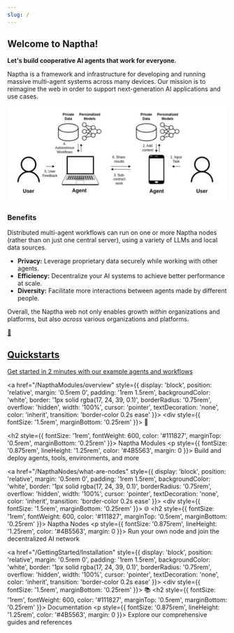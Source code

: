 ```yaml
---
slug: /
---
```


## Welcome to Naptha!

**Let's build cooperative AI agents that work for everyone.**

Naptha is a framework and infrastructure for developing and running massive multi-agent systems across many devices. Our mission is to reimagine the web in order to support next-generation AI applications and use cases.

![](/img/multi-node-flow.png)

### Benefits
Distributed multi-agent workflows can run on one or more Naptha nodes (rather than on just one central server), using a variety of LLMs and local data sources.

* **Privacy:** Leverage proprietary data securely while working with other agents.
* **Efficiency:** Decentralize your AI systems to achieve better performance at scale.
* **Diversity:** Facilitate more interactions between agents made by different people.

Overall, the Naptha web not only enables growth *within* organizations and platforms, but also *across* various organizations and platforms.

<div style={{
  display: 'grid',
  gridTemplateColumns: 'repeat(2, 1fr)',
  gap: '1rem',
  marginTop: '2rem'
}}>
  <a href="/docs/Examples/HelloWorld" style={{
    display: 'block',
    position: 'relative',
    margin: '0.5rem 0',
    padding: '1rem 1.5rem',
    backgroundColor: 'white',
    border: '1px solid rgba(17, 24, 39, 0.1)',
    borderRadius: '0.75rem',
    overflow: 'hidden',
    width: '100%',
    cursor: 'pointer',
    textDecoration: 'none',
    color: 'inherit',
    transition: 'border-color 0.2s ease'
  }}>
    <div style={{ fontSize: '1.5rem', marginBottom: '0.25rem' }}>
      🚀
    </div>
    <h2 style={{
      fontSize: '1rem',
      fontWeight: 600,
      color: '#111827',
      marginTop: '0.5rem',
      marginBottom: '0.25rem'
    }}>
      Quickstarts
    </h2>
    <p style={{
      fontSize: '0.875rem',
      lineHeight: '1.25rem',
      color: '#4B5563',
      margin: 0
    }}>
      Get started in 2 minutes with our example agents and workflows
    </p>
  </a>

  <a href="/NapthaModules/overview" style={{
    display: 'block',
    position: 'relative',
    margin: '0.5rem 0',
    padding: '1rem 1.5rem',
    backgroundColor: 'white',
    border: '1px solid rgba(17, 24, 39, 0.1)',
    borderRadius: '0.75rem',
    overflow: 'hidden',
    width: '100%',
    cursor: 'pointer',
    textDecoration: 'none',
    color: 'inherit',
    transition: 'border-color 0.2s ease'
  }}>
    <div style={{ fontSize: '1.5rem', marginBottom: '0.25rem' }}>
      🤖
    </div>
    <h2 style={{
      fontSize: '1rem',
      fontWeight: 600,
      color: '#111827',
      marginTop: '0.5rem',
      marginBottom: '0.25rem'
    }}>
      Naptha Modules
    </h2>
    <p style={{
      fontSize: '0.875rem',
      lineHeight: '1.25rem',
      color: '#4B5563',
      margin: 0
    }}>
      Build and deploy agents, tools, environments, and more
    </p>
  </a>

  <a href="/NapthaNodes/what-are-nodes" style={{
    display: 'block',
    position: 'relative',
    margin: '0.5rem 0',
    padding: '1rem 1.5rem',
    backgroundColor: 'white',
    border: '1px solid rgba(17, 24, 39, 0.1)',
    borderRadius: '0.75rem',
    overflow: 'hidden',
    width: '100%',
    cursor: 'pointer',
    textDecoration: 'none',
    color: 'inherit',
    transition: 'border-color 0.2s ease'
  }}>
    <div style={{ fontSize: '1.5rem', marginBottom: '0.25rem' }}>
      🌐
    </div>
    <h2 style={{
      fontSize: '1rem',
      fontWeight: 600,
      color: '#111827',
      marginTop: '0.5rem',
      marginBottom: '0.25rem'
    }}>
      Naptha Nodes
    </h2>
    <p style={{
      fontSize: '0.875rem',
      lineHeight: '1.25rem',
      color: '#4B5563',
      margin: 0
    }}>
      Run your own node and join the decentralized AI network
    </p>
  </a>

  <a href="/GettingStarted/Installation" style={{
    display: 'block',
    position: 'relative',
    margin: '0.5rem 0',
    padding: '1rem 1.5rem',
    backgroundColor: 'white',
    border: '1px solid rgba(17, 24, 39, 0.1)',
    borderRadius: '0.75rem',
    overflow: 'hidden',
    width: '100%',
    cursor: 'pointer',
    textDecoration: 'none',
    color: 'inherit',
    transition: 'border-color 0.2s ease'
  }}>
    <div style={{ fontSize: '1.5rem', marginBottom: '0.25rem' }}>
      📚
    </div>
    <h2 style={{
      fontSize: '1rem',
      fontWeight: 600,
      color: '#111827',
      marginTop: '0.5rem',
      marginBottom: '0.25rem'
    }}>
      Documentation
    </h2>
    <p style={{
      fontSize: '0.875rem',
      lineHeight: '1.25rem',
      color: '#4B5563',
      margin: 0
    }}>
      Explore our comprehensive guides and references
    </p>
  </a>
</div>
